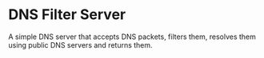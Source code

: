 # DNS Filter Server

A simple DNS server that accepts DNS packets, filters them, resolves them using public DNS servers and returns them.